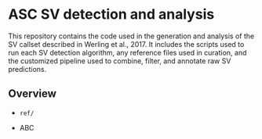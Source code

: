 # ASC SV detection and analysis

This repository contains the code used in the generation and analysis of the SV
callset described in Werling et al., 2017. It includes the scripts used to run
each SV detection algorithm, any reference files used in curation, and the
customized pipeline used to combine, filter, and annotate raw SV predictions.

## Overview

* `ref/`  
    
* ABC  

